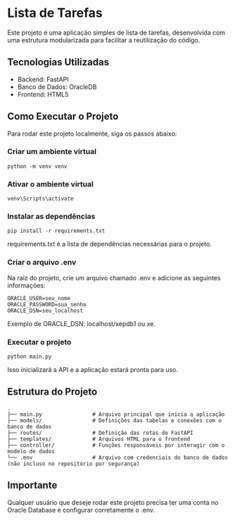 # Lista de Tarefas

Este projeto é uma aplicação simples de lista de tarefas, desenvolvida com uma estrutura modularizada para facilitar a reutilização do código.

## Tecnologias Utilizadas

- Backend: FastAPI
- Banco de Dados: OracleDB
- Frontend: HTML5

## Como Executar o Projeto

Para rodar este projeto localmente, siga os passos abaixo:

### Criar um ambiente virtual
```
python -m venv venv
```

### Ativar o ambiente virtual
```
venv\Scripts\activate
```

### Instalar as dependências
```
pip install -r requirements.txt
```

requirements.txt é a lista de dependências necessárias para o projeto.

### Criar o arquivo .env
Na raiz do projeto, crie um arquivo chamado .env e adicione as seguintes informações:

```
ORACLE_USER=seu_nome
ORACLE_PASSWORD=sua_senha
ORACLE_DSN=seu_localhost
```

Exemplo de ORACLE_DSN: localhost/xepdb1 ou xe.

### Executar o projeto
```
python main.py
```

Isso inicializará a API e a aplicação estará pronta para uso.

## Estrutura do Projeto

```
.
├── main.py                # Arquivo principal que inicia a aplicação
├── models/                # Definições das tabelas e conexões com o banco de dados
├── routes/                # Definição das rotas do FastAPI
├── templates/             # Arquivos HTML para o frontend
├── controller/            # Funções responsáveis por interagir com o modelo de dados
└── .env                   # Arquivo com credenciais do banco de dados (não incluso no repositório por segurança)
```

## Importante

Qualquer usuário que deseje rodar este projeto precisa ter uma conta no Oracle Database e configurar corretamente o .env.
